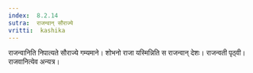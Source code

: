 ```yaml
---
index:  8.2.14
sutra:  राजन्वान् सौराज्ये
vritti:  kashika 
---
```


राजन्वानिति निपात्यते सौराज्ये गम्यमाने। शोभनो राजा यस्मिन्निति स राजन्वान् देशः। राजन्वती पृठ्वी। राजवानित्येव अन्यत्र।

